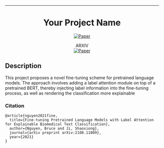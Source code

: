 ---

<div align="center">    
 
# Your Project Name     

[![Paper](http://img.shields.io/badge/paper-arxiv.1001.2234-B31B1B.svg)](https://arxiv.org/abs/2108.11809)

ARXIV   
[![Paper](http://img.shields.io/badge/arxiv-math.co:1480.1111-B31B1B.svg)](https://arxiv.org/abs/2108.11809)

</div>
 
## Description   
This project proposes a novel fine-tuning scheme for pretrained language models. The approach involves adding a label attention module on top of a pretrained BERT, thereby injecting label information into the fine-tuning process, as well as rendering the classification more explainable

### Citation   
```
@article{nguyen2021fine,
  title={Fine-tuning Pretrained Language Models with Label Attention for Explainable Biomedical Text Classification},
  author={Nguyen, Bruce and Ji, Shaoxiong},
  journal={arXiv preprint arXiv:2108.11809},
  year={2021}
}
```   

